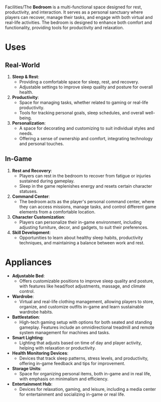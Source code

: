Facilities/The **Bedroom** is a multi-functional space designed for rest, productivity, and interaction. It serves as a personal sanctuary where players can recover, manage their tasks, and engage with both virtual and real-life activities. The bedroom is designed to enhance both comfort and functionality, providing tools for productivity and relaxation.

# Uses

## Real-World

1. **Sleep & Rest**:
    - Providing a comfortable space for sleep, rest, and recovery.
    - Adjustable settings to improve sleep quality and posture for overall health.
2. **Productivity**:
    - Space for managing tasks, whether related to gaming or real-life productivity.
    - Tools for tracking personal goals, sleep schedules, and overall well-being.
3. **Personalization**:
    - A space for decorating and customizing to suit individual styles and needs.
    - Offering a sense of ownership and comfort, integrating technology and personal touches.

## In-Game

1. **Rest and Recovery**:
    - Players can rest in the bedroom to recover from fatigue or injuries sustained during gameplay.
    - Sleep in the game replenishes energy and resets certain character statuses.
2. **Command Center**:
    - The bedroom acts as the player's personal command center, where they can access missions, manage tasks, and control different game elements from a comfortable location.
3. **Character Customization**:
    - Players can personalize their in-game environment, including adjusting furniture, decor, and gadgets, to suit their preferences.
4. **Skill Development**:
    - Opportunities to learn about healthy sleep habits, productivity techniques, and maintaining a balance between work and rest.

# Appliances

- **Adjustable Bed**:
    - Offers customizable positions to improve sleep quality and posture, with features like head/foot adjustments, massage, and climate control.
- **Wardrobe**:
    - Virtual and real-life clothing management, allowing players to store, organize, and customize outfits in-game and learn sustainable wardrobe habits.
- **Battlestation**:
    - High-tech gaming setup with options for both seated and standing gameplay. Features include an omnidirectional treadmill and remote system management for machines and tasks.
- **Smart Lighting**:
    - Lighting that adjusts based on time of day and player activity, helping with relaxation or productivity.
- **Health Monitoring Devices**:
    - Devices that track sleep patterns, stress levels, and productivity, offering in-game feedback and tips for improvement.
- **Storage Units**:
    - Space for organizing personal items, both in-game and in real life, with emphasis on minimalism and efficiency.
- **Entertainment Hub**:
    - Devices for relaxation, gaming, and leisure, including a media center for entertainment and socializing in-game or real life.
